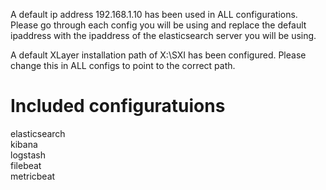 A default ip address 192.168.1.10 has been used in ALL configurations.  Please go through each config you will be using and replace the default ipaddress with the ipaddress of the elasticsearch server you will be using.

A default XLayer installation path of X:\SXI has been configured.  Please change this in ALL configs to point to the correct path.

# Included configuratuions

elasticsearch  
kibana  
logstash  
filebeat  
metricbeat  
